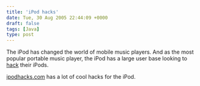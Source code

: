 ```yaml
---
title: 'iPod hacks'
date: Tue, 30 Aug 2005 22:44:09 +0000
draft: false
tags: [Java]
type: post
---
```


The iPod has changed the world of mobile music players. And as the most popular portable music player, the iPod has a large user base looking to [hack](http://en.wikipedia.org/wiki/Hack_%28technology_slang%29) their iPods.

[ipodhacks.com](http://www.ipodhacks.com/) has a lot of cool hacks for the iPod.